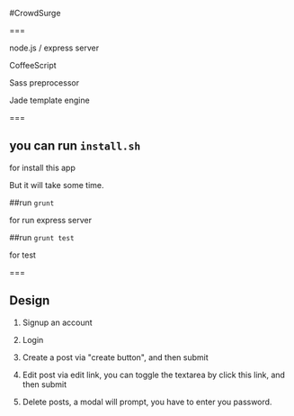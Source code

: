 #CrowdSurge

===

node.js / express server

CoffeeScript

Sass preprocessor

Jade template engine

===

## you can run `install.sh`

for install this app

But it will take some time.

##run `grunt`

for run express server

##run `grunt test`

for test

===

## Design

1. Signup an account 

2. Login

3. Create a post via "create button", and then submit

4. Edit post via edit link, you can toggle the textarea by click this link, and then submit

5. Delete posts, a modal will prompt, you have to enter you password.


